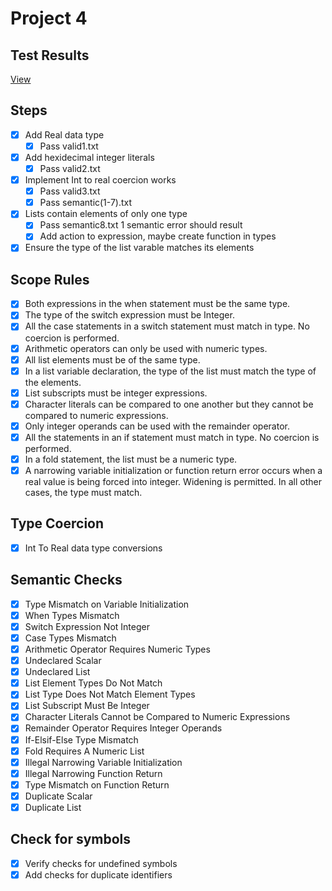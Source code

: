 # Project 4

## Test Results
[View](https://html-preview.github.io/?url=https://github.com/cmcarowland/CMSC430/blob/dev/Project4/testOutput.html)

## Steps 

- [x] Add Real data type
    - [x] Pass valid1.txt
- [x] Add hexidecimal integer literals
    - [x] Pass valid2.txt
- [x] Implement Int to real coercion works
    - [x] Pass valid3.txt
    - [x] Pass semantic(1-7).txt
- [x] Lists contain elements of only one type
    - [x] Pass semantic8.txt 1 semantic error should result
    - [x] Add action to expression, maybe create function in types
- [x] Ensure the type of the list varable matches its elements

## Scope Rules

- [x] Both expressions in the when statement must be the same type.
- [x] The type of the switch expression must be Integer.
- [x] All the case statements in a switch statement must match in type. No coercion is performed.
- [x] Arithmetic operators can only be used with numeric types.
- [x] All list elements must be of the same type.
- [x] In a list variable declaration, the type of the list must match the type of the elements.
- [x] List subscripts must be integer expressions.
- [x] Character literals can be compared to one another but they cannot be compared to numeric expressions.
- [x] Only integer operands can be used with the remainder operator.
- [x] All the statements in an if statement must match in type. No coercion is performed.
- [x] In a fold statement, the list must be a numeric type.
- [x] A narrowing variable initialization or function return error occurs when a real value is being forced into integer. Widening is permitted. In all other cases, the type must match.

## Type Coercion

- [x] Int To Real data type conversions

## Semantic Checks

- [x] Type Mismatch on Variable Initialization
- [x] When Types Mismatch
- [x] Switch Expression Not Integer
- [x] Case Types Mismatch
- [x] Arithmetic Operator Requires Numeric Types
- [x] Undeclared Scalar
- [x] Undeclared List
- [x] List Element Types Do Not Match
- [x] List Type Does Not Match Element Types
- [x] List Subscript Must Be Integer
- [x] Character Literals Cannot be Compared to Numeric Expressions
- [x] Remainder Operator Requires Integer Operands
- [x] If-Elsif-Else Type Mismatch
- [x] Fold Requires A Numeric List
- [x] Illegal Narrowing Variable Initialization
- [x] Illegal Narrowing Function Return
- [x] Type Mismatch on Function Return
- [x] Duplicate Scalar
- [x] Duplicate List

## Check for symbols 

- [x] Verify checks for undefined symbols
- [x] Add checks for duplicate identifiers